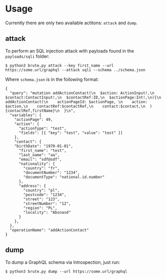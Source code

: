 # Usage
Currently there are only two available actitons: `attack` and `dump`.

## attack
To perform an SQL injection attack with payloads found in the `payloads/sqli` folder:

```
$ python3 brute.py attack --key first_name --url https://some.url/graphql --attack sqli --schema ../schema.json
```
Where `schema.json` is in the following format:
```
{
  "query": "mutation addActionContact(\n  $action: ActionInput!,\n  $contact:ContactInput!,\n  $contactRef:ID,\n  $actionPage:Int!,\n){\n  addActionContact(\n    actionPageId: $actionPage, \n    action: $action,\n    contactRef:$contactRef,\n    contact:$contact,\n  ){contactRef,firstName}\n  }\n",
  "variables": {
    "actionPage": 49,
    "action": {
      "actionType": "test",
      "fields": [{ "key": "test", "value": "test" }]
    },
    "contact": {
    "birthDate": "1970-01-01",
      "first_name": "test",
      "last_name": "aa",
      "email": "sdf@sdf",
      "nationality": {
        "country": "fr",
        "documentNumber": "1234",
        "documentType": "national.id.number"
      },
      "address": {
        "country": "pl",
        "postcode": "1234",
        "street": "123",
        "streetNumber": "12",
        "region": "PL",
        "locality": "Absnasd"
      }
    },
  },
  "operationName": "addActionContact"
}
```
## dump
To dump a GraphQL schema via Introspection, just run:
```
$ python3 brute.py dump --url https://some.url/graphql
```
